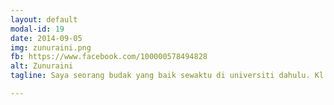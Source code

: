 ```yaml
---
layout: default
modal-id: 19
date: 2014-09-05
img: zunuraini.png
fb: https://www.facebook.com/100000578494828
alt: Zunuraini
tagline: Saya seorang budak yang baik sewaktu di universiti dahulu. Kl tak percaya, tanyelah cikgu! ^^

---
```

